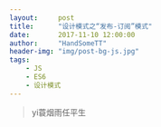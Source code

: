 ```yaml
---
layout:     post
title:      "设计模式之“发布-订阅”模式"
date:       2017-11-10 12:00:00
author:     "HandSomeTT"
header-img: "img/post-bg-js.jpg"
tags:
    - JS
    - ES6
    - 设计模式
---
```




>yi蓑烟雨任平生
